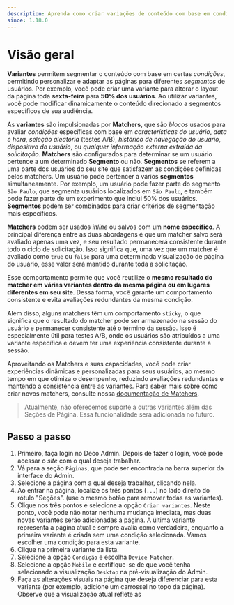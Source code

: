 ```yaml
---
description: Aprenda como criar variações de conteúdo com base em condições específicas
since: 1.18.0
---
```


# Visão geral

**Variantes** permitem segmentar o conteúdo com base em certas _condições_, permitindo personalizar e adaptar as páginas para diferentes _segmentos_ de usuários. Por exemplo, você pode criar uma variante para alterar o layout da página toda **sexta-feira** para **50% dos usuários**. Ao utilizar variantes, você pode modificar dinamicamente o conteúdo direcionado a segmentos específicos de sua audiência.

As **variantes** são impulsionadas por **Matchers**, que são _blocos_ usados para avaliar _condições_ específicas com base em _características do usuário_, _data e hora_, _seleção aleatória_ (testes A/B), _histórico de navegação do usuário_, _dispositivo do usuário_, ou _qualquer informação externa extraída da solicitação_. **Matchers** são configurados para determinar se um usuário pertence a um determinado **Segmento** ou não. **Segmentos** se referem a uma parte dos usuários do seu site que satisfazem as condições definidas pelos matchers. Um usuário pode pertencer a vários **segmentos** simultaneamente. Por exemplo, um usuário pode fazer parte do segmento `São Paulo`, que segmenta usuários localizados em `São Paulo`, e também pode fazer parte de um experimento que inclui 50% dos usuários. **Segmentos** podem ser combinados para criar critérios de segmentação mais específicos.

**Matchers** podem ser usados _inline_ ou salvos com um **nome específico**. A principal diferença entre as duas abordagens é que um matcher salvo será avaliado apenas uma vez, e seu resultado permanecerá consistente durante todo o ciclo de solicitação. Isso significa que, uma vez que um matcher é avaliado como `true` ou `false` para uma determinada visualização de página do usuário, esse valor será mantido durante toda a solicitação.

Esse comportamento permite que você reutilize o **mesmo resultado do matcher em várias variantes dentro da mesma página ou em lugares diferentes em seu site**. Dessa forma, você garante um comportamento consistente e evita avaliações redundantes da mesma condição.

Além disso, alguns matchers têm um comportamento `sticky`, o que significa que o resultado do matcher pode ser armazenado na sessão do usuário e permanecer consistente até o término da sessão. Isso é especialmente útil para testes A/B, onde os usuários são atribuídos a uma variante específica e devem ter uma experiência consistente durante a sessão.

Aproveitando os Matchers e suas capacidades, você pode criar experiências dinâmicas e personalizadas para seus usuários, ao mesmo tempo em que otimiza o desempenho, reduzindo avaliações redundantes e mantendo a consistência entre as variantes. Para saber mais sobre como criar novos matchers, consulte nossa [documentação de Matchers](/docs/pt/developing/creating-a-matcher).

> Atualmente, não oferecemos suporte a outras variantes além das Seções de Página. Essa funcionalidade será adicionada no futuro.

## Passo a passo

1. Primeiro, faça login no Deco Admin. Depois de fazer o login, você pode acessar o _site_ com o qual deseja trabalhar.
2. Vá para a seção `Páginas`, que pode ser encontrada na barra superior da interface do Admin.
3. Selecione a página com a qual deseja trabalhar, clicando nela.
4. Ao entrar na página, localize os três pontos (`...`) no lado direito do rótulo "Seções". (use o mesmo botão para remover todas as variantes).
5. Clique nos três pontos e selecione a opção `Criar variantes`. Neste ponto, você pode não notar nenhuma mudança imediata, mas duas novas variantes serão adicionadas à página. A última variante representa a página atual e sempre avalia como verdadeira, enquanto a primeira variante é criada sem uma condição selecionada. Vamos escolher uma condição para esta variante.
6. Clique na primeira variante da lista.
7. Selecione a opção `Condição` e escolha `Device Matcher`.
8. Selecione a opção `Mobile` e certifique-se de que você tenha selecionado a visualização `Desktop` na pré-visualização do Admin.
9. Faça as alterações visuais na página que deseja diferenciar para esta variante (por exemplo, adicione um carrossel no topo da página). Observe que a visualização atual reflete as

